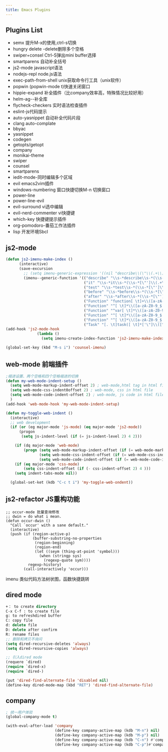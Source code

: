 ```yaml
---
title: Emacs Plugins
---
```


## Plugins List

* semx      提升M-x的使用,ctrl-s切换
* hungry delete -delete删除多个空格
* swiper+consel         Ctrl-S弹出mini buffer选择
* smartparens       自动补全括号
* js2-mode javascript语法
* nodejs-repl   node.js语法
* exec-path-from-shell  unix获取命令行工具（unix软件）
* popwin    (popwin-mode t)快速关闭窗口
* hippie-expand 补全插件（比company效率高，特殊情况比较好用）
* helm-ag--补全库
* flycheck-checkers 实时语法检查插件
* eslint-js代码提示
* auto-yasnippet 自动补全代码片段
* clang auto-complate
* bbyac
* yasnippet
* codegen
* getopts/getopt
* company
* monikai-theme
* swiper
* counsel
* smartparens
* iedit-mode-同时编辑多个区域
* evil emacs2vim插件
* windows-numbering 窗口快捷切换M-n 切换窗口
* power-line
* power-line-evil
* evil-surround vi选中编辑
* evil-nerd-commenter vi快捷键
* which-key 快捷键提示插件
* org-pomodoro-番茄工作法插件
* lisp  开发环境Sbcl

## js2-mode

```lisp
(defun js2-imenu-make-index ()
      (interactive)
      (save-excursion
        ;; (setq imenu-generic-expression '((nil "describe\\(\"\\(.+\\)\"" 1)))
        (imenu--generic-function '(("describe" "\\s-*describe\\s-*(\\s-*[\"']\\(.+\\)[\"']\\s-*,.*" 1)
                                   ("it" "\\s-*it\\s-*(\\s-*[\"']\\(.+\\)[\"']\\s-*,.*" 1)
                                   ("test" "\\s-*test\\s-*(\\s-*[\"']\\(.+\\)[\"']\\s-*,.*" 1)
                                   ("before" "\\s-*before\\s-*(\\s-*[\"']\\(.+\\)[\"']\\s-*,.*" 1)
                                   ("after" "\\s-*after\\s-*(\\s-*[\"']\\(.+\\)[\"']\\s-*,.*" 1)
                                   ("Function" "function[ \t]+\\([a-zA-Z0-9_$.]+\\)[ \t]*(" 1)
                                   ("Function" "^[ \t]*\\([a-zA-Z0-9_$.]+\\)[ \t]*=[ \t]*function[ \t]*(" 1)
                                   ("Function" "^var[ \t]*\\([a-zA-Z0-9_$.]+\\)[ \t]*=[ \t]*function[ \t]*(" 1)
                                   ("Function" "^[ \t]*\\([a-zA-Z0-9_$.]+\\)[ \t]*()[ \t]*{" 1)
                                   ("Function" "^[ \t]*\\([a-zA-Z0-9_$.]+\\)[ \t]*:[ \t]*function[ \t]*(" 1)
                                   ("Task" "[. \t]task([ \t]*['\"]\\([^'\"]+\\)" 1)))))
(add-hook 'js2-mode-hook
              (lambda ()
                (setq imenu-create-index-function 'js2-imenu-make-index)))

(global-set-key (kbd "M-s i") 'counsel-imenu)
```

## web-mode 前端插件

```lisp
;缩进设置、两个空格和四个空格缩进的切换
(defun my-web-mode-indent-setup ()
  (setq web-mode-markup-indent-offset 2) ; web-mode,html tag in html file
  (setq web-mode-css-indent0offset 2) ; web-mode, css in html file
  (setq web-mode-code-indent-offset 2) ; web-mode, js code in html file
  )
(add-hook 'web-mode-hook 'my-web-mode-indent-setup)

(defun my-toggle-web-indent ()
  (interactive)
  ;; web development
  (if (or (eg major-mode 'js-mode) (eq major-mode 'js2-mode))
      (progon
       (setq js-indent-level (if (= js-indent-level 2) 4 2)))

    (if (dq major-mode 'web-mode)
        (progn (setq web-mode-markup-indent-offset (if (= web-mode-markup-indent-offset 2) 4 2 ))
               (setq web-mode-css-indent-offset (if (= web-mode-css-indent-offset 2) 4 2))
               (setq web-mode-code-indent-offset (if (= web-mode-code-indent-off-offset 2) 4 2))))
    (if (eq major-mode 'css-mode)
        (setq css-indent-offset (if (- css-indent-offset 2) 4 )))
    (setq indent-tabs-mode nil))

  (global-set-ket (kdb "C-c t i") 'my-toggle-web-ondent))
```

## js2-refactor JS重构功能

```
;; occur-mode 批量查询修改
;; dwin = do what i mean.
(defun occur-dwin ()
  "Call `occur' with a sane default."
  (interactive)
  (push (if (region-active-p)
            (buffer-substring-no-properties
             (region-beginning)
             (region-end)
             (let ((seym (thing-at-point 'symbol)))
               (when (stringp sys)
                 (regexp-quote sym))))
          regexp-history)
        (call-interactively 'occur)))
```
imenu 类似代码方法树状图，函数快捷跳转

## dired mode

```lisp
+： to create directory
C-x C-f : to create file
g: to refreshdired buffer
C: copy file
d: delete file
D: delete after confirm
R: rename files
;; 删除和拷贝不询问
(setq dired-recursive-deletes 'always)
(setq dired-resursive-copies 'always)                                            

;; 引入dired mode
(requere `dired)
(require `dired-x)
(require `dired-)

(put 'dired-find-alternate-file 'disabled nil)
(define-key dired-mode-map (kbd "RET") 'dired-find-alternate-file)
```

## company

```lisp
; 统一用户体验
(global-company-mode t)

(with-eval-after-load 'company
                      (define-key company-active-map (kdb "M-n") nil)
                      (define-key company-active-map (kdb "M-p") nil)
                      (define-key company-active-map (kdb "C-n") #'company-select-next)
                      (define-key company-active-map (kdb "C-p")#'company-select-previous))                  
```


